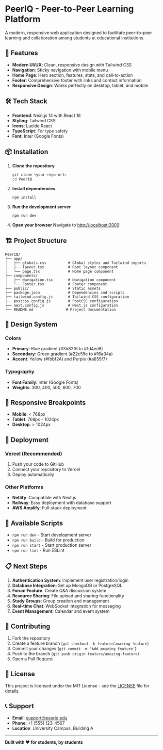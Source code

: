# PeerIQ - Peer-to-Peer Learning Platform

A modern, responsive web application designed to facilitate peer-to-peer learning and collaboration among students at educational institutions.

## 🚀 Features

- **Modern UI/UX**: Clean, responsive design with Tailwind CSS
- **Navigation**: Sticky navigation with mobile menu
- **Home Page**: Hero section, features, stats, and call-to-action
- **Footer**: Comprehensive footer with links and contact information
- **Responsive Design**: Works perfectly on desktop, tablet, and mobile

## 🛠️ Tech Stack

- **Frontend**: Next.js 14 with React 18
- **Styling**: Tailwind CSS
- **Icons**: Lucide React
- **TypeScript**: For type safety
- **Font**: Inter (Google Fonts)

## 📦 Installation

1. **Clone the repository**
   ```bash
   git clone <your-repo-url>
   cd PeerIQ
   ```

2. **Install dependencies**
   ```bash
   npm install
   ```

3. **Run the development server**
   ```bash
   npm run dev
   ```

4. **Open your browser**
   Navigate to [http://localhost:3000](http://localhost:3000)

## 🏗️ Project Structure

```
PeerIQ/
├── app/
│   ├── globals.css          # Global styles and Tailwind imports
│   ├── layout.tsx           # Root layout component
│   └── page.tsx             # Home page component
├── components/
│   ├── Navigation.tsx       # Navigation component
│   └── Footer.tsx           # Footer component
├── public/                  # Static assets
├── package.json             # Dependencies and scripts
├── tailwind.config.js       # Tailwind CSS configuration
├── postcss.config.js        # PostCSS configuration
├── next.config.js           # Next.js configuration
└── README.md               # Project documentation
```

## 🎨 Design System

### Colors
- **Primary**: Blue gradient (#3b82f6 to #1d4ed8)
- **Secondary**: Green gradient (#22c55e to #16a34a)
- **Accent**: Yellow (#fbbf24) and Purple (#a855f7)

### Typography
- **Font Family**: Inter (Google Fonts)
- **Weights**: 300, 400, 500, 600, 700

## 📱 Responsive Breakpoints

- **Mobile**: < 768px
- **Tablet**: 768px - 1024px
- **Desktop**: > 1024px

## 🚀 Deployment

### Vercel (Recommended)
1. Push your code to GitHub
2. Connect your repository to Vercel
3. Deploy automatically

### Other Platforms
- **Netlify**: Compatible with Next.js
- **Railway**: Easy deployment with database support
- **AWS Amplify**: Full-stack deployment

## 🔧 Available Scripts

- `npm run dev` - Start development server
- `npm run build` - Build for production
- `npm run start` - Start production server
- `npm run lint` - Run ESLint

## 📋 Next Steps

1. **Authentication System**: Implement user registration/login
2. **Database Integration**: Set up MongoDB or PostgreSQL
3. **Forum Feature**: Create Q&A discussion system
4. **Resource Sharing**: File upload and sharing functionality
5. **Study Groups**: Group creation and management
6. **Real-time Chat**: WebSocket integration for messaging
7. **Event Management**: Calendar and event system

## 🤝 Contributing

1. Fork the repository
2. Create a feature branch (`git checkout -b feature/amazing-feature`)
3. Commit your changes (`git commit -m 'Add amazing feature'`)
4. Push to the branch (`git push origin feature/amazing-feature`)
5. Open a Pull Request

## 📄 License

This project is licensed under the MIT License - see the [LICENSE](LICENSE) file for details.

## 📞 Support

- **Email**: support@peeriq.edu
- **Phone**: +1 (555) 123-4567
- **Location**: University Campus, Building A

---

**Built with ❤️ for students, by students** 